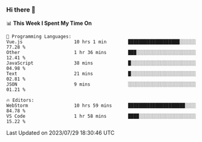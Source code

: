 ### Hi there 👋

<!--
**asdf12303116/asdf12303116** is a ✨ _special_ ✨ repository because its `README.md` (this file) appears on your GitHub profile.

Here are some ideas to get you started:

- 🔭 I’m currently working on ...
- 🌱 I’m currently learning ...
- 👯 I’m looking to collaborate on ...
- 🤔 I’m looking for help with ...
- 💬 Ask me about ...
- 📫 How to reach me: ...
- 😄 Pronouns: ...
- ⚡ Fun fact: ...
-->

<!--START_SECTION:waka-->
📊 **This Week I Spent My Time On** 

```text
💬 Programming Languages: 
Vue.js                   10 hrs 1 min        ███████████████████░░░░░░   77.28 % 
Other                    1 hr 36 mins        ███░░░░░░░░░░░░░░░░░░░░░░   12.41 % 
JavaScript               38 mins             █░░░░░░░░░░░░░░░░░░░░░░░░   04.98 % 
Text                     21 mins             █░░░░░░░░░░░░░░░░░░░░░░░░   02.81 % 
JSON                     9 mins              ░░░░░░░░░░░░░░░░░░░░░░░░░   01.21 % 

🔥 Editors: 
WebStorm                 10 hrs 59 mins      █████████████████████░░░░   84.78 % 
VS Code                  1 hr 58 mins        ████░░░░░░░░░░░░░░░░░░░░░   15.22 % 
```


 Last Updated on 2023/07/29 18:30:46 UTC
<!--END_SECTION:waka-->

